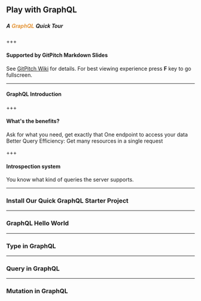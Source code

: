 ## Play with GraphQL 
##### <span style="font-family:Helvetica Neue; font-weight:bold">A <span style="color:#e49436">GraphQL</span> Quick Tour</span>

+++

#### Supported by GitPitch Markdown Slides
See <a href="https://github.com/gitpitch/gitpitch/wiki/Slide-Markdown" target="_blank">GitPitch Wiki</a> for details.
For best viewing experience press **F** key to go fullscreen.

---

#### GraphQL Introduction

+++

#### What's the benefits?
Ask for what you need, get exactly that
One endpoint to access your data
Better Query Efficiency: Get many resources in a single request

+++
#### Introspection system
You know what kind of queries the server supports.

---

### Install Our Quick GraphQL Starter Project

---

### GraphQL Hello World

---

### Type in GraphQL

---

### Query in GraphQL

---

### Mutation in GraphQL

